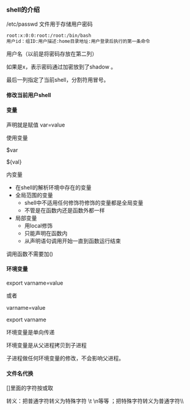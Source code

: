 ### shell的介绍

/etc/passwd  文件用于存储用户密码 

```bash
root:x:0:0:root:/root:/bin/bash
用户id：组ID:用户描述:home目录地址:用户登录后执行的第一条命令
```

用户名（以前是将密码存放在第二列）

如果是x，表示密码通过加密放到了shadow 。

最后一列指定了当前shell，分割符用冒号。

#### 修改当前用户shell

#### 变量

声明就是赋值 var=value

使用变量

$var

${val}

内变量

- 在shell的解析环境中存在的变量
- 全局范围的变量
  - shell中不适用任何修饰符修饰的变量都是全局变量
  - 不管是在函数内还是函数外都一样
- 局部变量
  - 用local修饰
  - 只能声明在函数内
  - 从声明语句调用开始一直到函数运行结束

调用函数不需要加()

#### 环境变量

export varname=value

或者

varname=value

export varname

环境变量是单向传递

环境变量是从父进程拷贝到子进程

子进程做任何环境变量的修改，不会影响父进程。

#### 文件名代换

[]里面的字符按或取

转义：把普通字符转义为特殊字符 \t \n等等 ；把特殊字符转义为普通字符\\\





